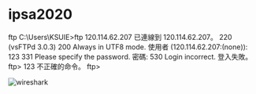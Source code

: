 # ipsa2020

ftp
C:\Users\KSUIE>ftp  120.114.62.207
已連線到 120.114.62.207。
220 (vsFTPd 3.0.3)
200 Always in UTF8 mode.
使用者 (120.114.62.207:(none)): 123
331 Please specify the password.
密碼:
530 Login incorrect.
登入失敗。
ftp> 123
不正確的命令。
ftp>


![wireshark](./connect2google20201012.pcapng)
